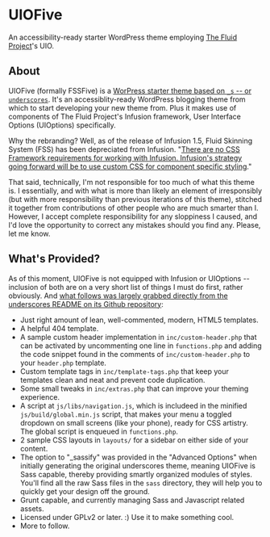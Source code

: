 # UIOFive

An accessibility-ready starter WordPress theme employing [The Fluid Project](http://fluidproject.org/)'s UIO.

## About

UIOFive (formally FSSFive) is a [WorPress starter theme based on `_s` -- or `underscores`](http://underscores.me/). It's an accessiblity-ready WordPress blogging theme from which to start developing your new theme from. Plus it makes use of components of The Fluid Project's Infusion framework, User Interface Options (UIOptions) specifically.

Why the rebranding? Well, as of the release of Infusion 1.5, Fluid Skinning System (FSS) has been depreciated from Infusion. "[There are no CSS Framework requirements for working with Infusion. Infusion's strategy going forward will be to use custom CSS for component specific styling](http://docs.fluidproject.org/infusion/development/DeprecationsIn1_5.html)." 

That said, technically, I'm not responsible for too much of what this theme is. I essentially, and with what is more than likely an element of irresponsibly (but with more responsibility than previous iterations of this theme), stitched it together from contributions of other people who are much smarter than I. However, I accept complete responsibility for any sloppiness I caused, and I'd love the opportunity to correct any mistakes should you find any. Please, let me know.

## What's Provided?

As of this moment, UIOFive is not equipped with Infusion or UIOptions -- inclusion of both are on a very short list of things I must do first, rather obviously. And [what follows was largely grabbed directly from the underscores README on its Github repository](https://github.com/Automattic/_s/blob/master/README.md):

* Just right amount of lean, well-commented, modern, HTML5 templates.
* A helpful 404 template.
* A sample custom header implementation in `inc/custom-header.php` that can be activated by uncommenting one line in `functions.php` and adding the code snippet found in the comments of `inc/custom-header.php` to your `header.php` template.
* Custom template tags in `inc/template-tags.php` that keep your templates clean and neat and prevent code duplication.
* Some small tweaks in `inc/extras.php` that can improve your theming experience.
* A script at `js/libs/navigation.js`, which is includeed in the minified `js/build/global.min.js` script, that makes your menu a toggled dropdown on small screens (like your phone), ready for CSS artistry. The global  script is enqueued in `functions.php`.
* 2 sample CSS layouts in `layouts/` for a sidebar on either side of your content.
* The option to "_sassify" was provided in the "Advanced Options" when initially generating the original underscores theme, meaning UIOFive is Sass capable, thereby providing smartly organized modules of styles. You'll find all the raw Sass files in the `sass` directory, they will help you to quickly get your design off the ground. 
* Grunt capable, and currently managing Sass and Javascript related assets.
* Licensed under GPLv2 or later. :) Use it to make something cool.
* More to follow.